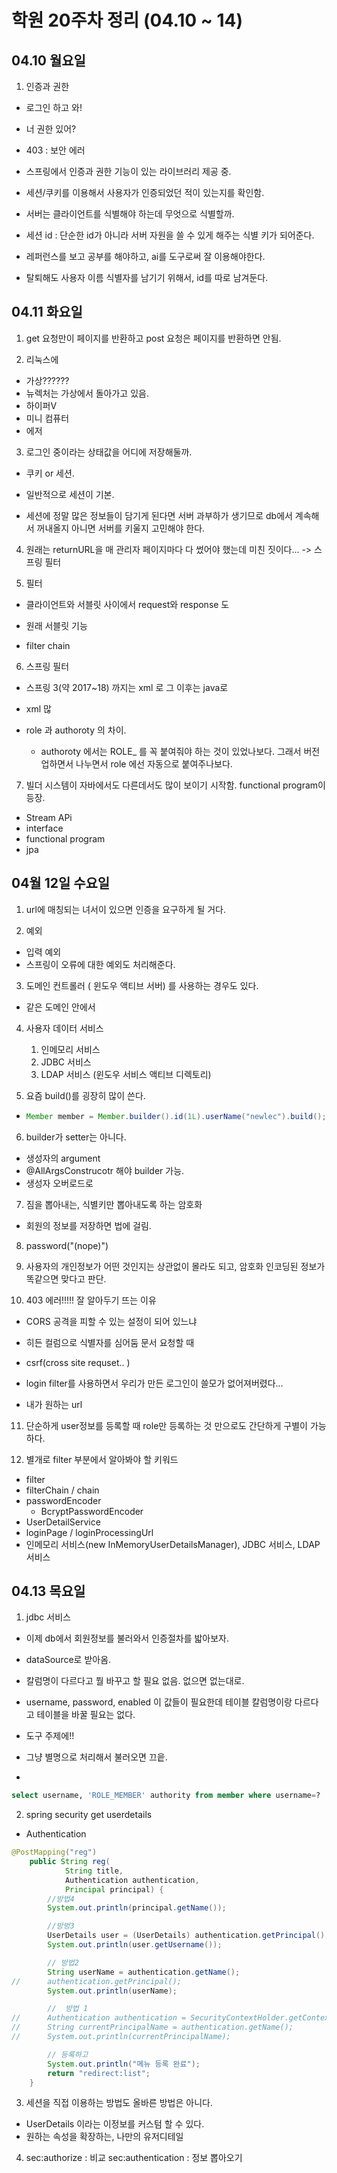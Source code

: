 # 학원 20주차 정리 (04.10 ~ 14)

## 04.10 월요일

1. 인증과 권한

- 로그인 하고 와!
- 너 권한 있어?
- 403 : 보안 에러

- 스프링에서 인증과 권한 기능이 있는 라이브러리 제공 중.

- 세션/쿠키를 이용해서 사용자가 인증되었던 적이 있는지를 확인함.

- 서버는 클라이언트를 식별해야 하는데 무엇으로 식별할까.
- 세션 id : 단순한 id가 아니라 서버 자원을 쓸 수 있게 해주는 식별 키가 되어준다.

- 레퍼런스를 보고 공부를 해야하고, ai를 도구로써 잘 이용해야한다.

- 탈퇴해도 사용자 이름 식별자를 남기기 위해서, id를 따로 남겨둔다.

## 04.11 화요일

1. get 요청만이 페이지를 반환하고 post 요청은 페이지를 반환하면 안됨.

2. 리눅스에

- 가상??????
- 뉴렉처는 가상에서 돌아가고 있음.
- 하이퍼V
- 미니 컴퓨터
- 에저

3. 로그인 중이라는 상태값을 어디에 저장해둘까.

- 쿠키 or 세션.
- 일반적으로 세션이 기본.

- 세션에 정말 많은 정보들이 담기게 된다면 서버 과부하가 생기므로 db에서 계속해서 꺼내올지
  아니면 서버를 키울지 고민해야 한다.

4. 원래는 returnURL을 매 관리자 페이지마다 다 썼어야 했는데 미친 짓이다... -> 스프링 필터

5. 필터

- 클라이언트와 서블릿 사이에서 request와 response 도
- 원래 서블릿 기능

- filter chain

6. 스프링 필터

- 스프링 3(약 2017~18) 까지는 xml 로 그 이후는 java로
- xml 많

- role 과 authoroty 의 차이.
  - authoroty 에서는 ROLE\_ 를 꼭 붙여줘야 하는 것이 있었나보다. 그래서 버전 업하면서 나누면서
    role 에선 자동으로 붙여주나보다.

7. 빌더 시스템이 자바에서도 다른데서도 많이 보이기 시작함. functional program이 등장.

- Stream APi
- interface
- functional program
- jpa

## 04월 12일 수요일

1. url에 매칭되는 녀서이 있으면 인증을 요구하게 될 거다.

2. 예외

- 입력 예외
- 스프링이 오류에 대한 예외도 처리해준다.

3. 도메인 컨트롤러 ( 윈도우 액티브 서버) 를 사용하는 경우도 있다.

- 같은 도메인 안에서

4. 사용자 데이터 서비스

   1. 인메모리 서비스
   2. JDBC 서비스
   3. LDAP 서비스 (윈도우 서비스 액티브 디렉토리)

5. 요즘 build()를 굉장히 많이 쓴다.

- ```java
  Member member = Member.builder().id(1L).userName("newlec").build();
  ```

6. builder가 setter는 아니다.

- 생성자의 argument
- @AllArgsConstrucotr 해야 builder 가능.
- 생성자 오버로드로

7. 짐을 뽑아내는, 식별키만 뽑아내도록 하는 암호화

- 회원의 정보를 저장하면 법에 걸림.

8. password("(nope)")

9. 사용자의 개인정보가 어떤 것인지는 상관없이 몰라도 되고, 암호화 인코딩된 정보가 똑같으면 맞다고 판단.

10. 403 에러!!!!! 잘 알아두기 뜨는 이유

- CORS 공격을 피할 수 있는 설정이 되어 있느냐
- 히든 컬럼으로 식별자를 심어둠 문서 요청할 때
- csrf(cross site requset.. )

- login filter를 사용하면서 우리가 만든 로그인이 쓸모가 없어져버렸다...
- 내가 원하는 url

11. 단순하게 user정보를 등록할 때 role만 등록하는 것 만으로도 간단하게 구별이 가능하다.

12. 별개로 filter 부분에서 알아봐야 할 키워드

- filter
- filterChain / chain
- passwordEncoder
  - BcryptPasswordEncoder
- UserDetailService
- loginPage / loginProcessingUrl
- 인메모리 서비스(new InMemoryUserDetailsManager), JDBC 서비스, LDAP 서비스

## 04.13 목요일

1. jdbc 서비스

- 이제 db에서 회원정보를 불러와서 인증절차를 밟아보자.

- dataSource로 받아옴.

- 칼럼명이 다르다고 뭘 바꾸고 할 필요 없음. 없으면 없는대로.

- username, password, enabled 이 값들이 필요한데 테이블 칼럼명이랑 다르다고 테이블을 바꿀 필요는 없다.
- 도구 주제에!!
- 그냥 별명으로 처리해서 불러오면 끄읕.

-

```sql
select username, 'ROLE_MEMBER' authority from member where username=?
```

2. spring security get userdetails

- Authentication

```java
@PostMapping("reg")
	public String reg(
			String title,
			Authentication authentication,
			Principal principal) {
		//방법4
		System.out.println(principal.getName());

		//방벙3
		UserDetails user = (UserDetails) authentication.getPrincipal();
		System.out.println(user.getUsername());

		// 방법2
		String userName = authentication.getName();
//		authentication.getPrincipal();
		System.out.println(userName);

		//	방법 1
//		Authentication authentication = SecurityContextHolder.getContext().getAuthentication();
//		String currentPrincipalName = authentication.getName();
//		System.out.println(currentPrincipalName);

		// 등록하고
		System.out.println("메뉴 등록 완료");
		return "redirect:list";
	}
```

3. 세션을 직접 이용하는 방법도 올바른 방법은 아니다.

- UserDetails 이라는 이정보를 커스텀 할 수 있다.
- 원하는 속성을 확장하는, 나만의 유저디테일

4. sec:authorize : 비교
   sec:authentication : 정보 뽑아오기
